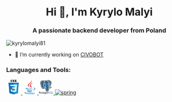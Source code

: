 <h1 align="center">Hi 👋, I'm Kyrylo Malyi</h1>
<h3 align="center">A passionate backend developer from Poland</h3>

<p align="left"> <img src="https://komarev.com/ghpvc/?username=kyrylomalyi81&label=Profile%20views&color=0e75b6&style=flat" alt="kyrylomalyi81" /> </p>

- 🔭 I’m currently working on [CIVOBOT](https://github.com/kyrylomalyi82/civobot)


<p align="left">
</p>

<h3 align="left">Languages and Tools:</h3>
<p align="left"> <a href="https://www.w3schools.com/css/" target="_blank" rel="noreferrer"> <img src="https://raw.githubusercontent.com/devicons/devicon/master/icons/css3/css3-original-wordmark.svg" alt="css3" width="40" height="40"/> </a> <a href="https://www.java.com" target="_blank" rel="noreferrer"> <img src="https://raw.githubusercontent.com/devicons/devicon/master/icons/java/java-original.svg" alt="java" width="40" height="40"/> </a> <a href="https://www.postgresql.org" target="_blank" rel="noreferrer"> <img src="https://raw.githubusercontent.com/devicons/devicon/master/icons/postgresql/postgresql-original-wordmark.svg" alt="postgresql" width="40" height="40"/> </a> <a href="https://spring.io/" target="_blank" rel="noreferrer"> <img src="https://www.vectorlogo.zone/logos/springio/springio-icon.svg" alt="spring" width="40" height="40"/> </a> </p>
